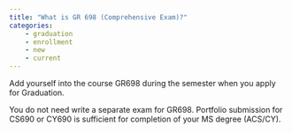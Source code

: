 ```yaml
---
title: "What is GR 698 (Comprehensive Exam)?"
categories:
    - graduation
    - enrollment
    - new
    - current
---
```

Add yourself into the course GR698 during the semester when you apply for Graduation. 

You do not need write a separate exam for GR698. Portfolio submission for CS690 or CY690 is sufficient for completion of your MS degree (ACS/CY).